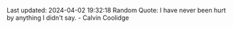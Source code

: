 Last updated: 2024-04-02 19:32:18
Random Quote: I have never been hurt by anything I didn't say. - Calvin Coolidge